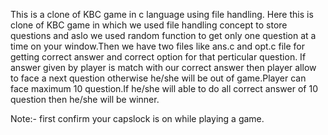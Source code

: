 This is a clone of KBC game in c language using file handling.
Here this is clone of KBC game in which we used file handling concept to store questions and aslo we used random function to get only one question at a time on your window.Then we have two files like ans.c and opt.c file for getting correct answer and correct option for that perticular question. If answer given by player is match with our correct answer then player allow to face a next question otherwise he/she will be out of game.Player can face maximum 10 question.If he/she will able to do all correct answer of 10 question then he/she will be winner.

Note:- first confirm your capslock is on while playing a game.
